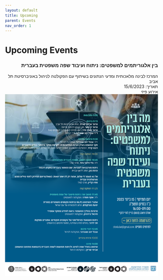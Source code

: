 ```yaml
---
layout: default
title: Upcoming
parent: Events
nav_order: 1
---
```


# Upcoming Events

<div  dir="rtl">
<h3>בין אלגוריתמים למשפטים: ניתוח ועיבוד שפה משפטית בעברית</h3>
המרכז לבינה מלאכותית ומדעי הנתונים בשיתוף עם הפקולטה לניהול באוניברסיטת תל אביב<br>
<div  dir="rtl">
תאריך: 15/6/2023 <br>
אירוע פיזי<br>
</div>

<img src="../image/invite.png">
